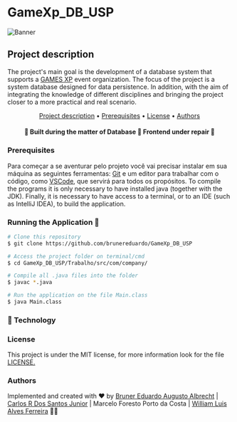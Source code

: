 # GameXp_DB_USP

![Banner](https://warpzone.me/wp-content/uploads/2019/08/0W2A0065-696x392.jpg)

## Project description
<p>The project's main goal is the development of a database system that supports a <a href="https://www.gamexp.com.br/">GAMES XP</a> event organization. The focus of 
the project is a system database designed for data persistence. In addition, with the aim of integrating the knowledge of different disciplines and bringing the project 
closer to a more practical and real scenario.</p>

<p align="center">
<a href="#Project-description">Project description</a> •  
<a href="#Prerequisitess">Prerequisites</a> •	
<a href="#License">License</a> • 
<a href="#Authors">Authors</a>
</p>

<h4 align="center"> 
	🚧 Built during the matter of Database 🚧 Frontend under repair 🚧
</h4>

### Prerequisites
Para começar a se aventurar pelo projeto você vai precisar instalar em sua máquina as seguintes ferramentas:
[Git](https://git-scm.com) e um editor para trabalhar com o código, como [VSCode](https://code.visualstudio.com/), que servirá para todos os propósitos. To compile the programs it is only necessary to have installed java (together with the JDK). Finally, it is necessary to have access to a terminal, or to an IDE (such as IntelliJ IDEA), to build the application.


### Running the Application 🎲
```bash
# Clone this repository
$ git clone https://github.com/brunereduardo/GameXp_DB_USP

# Access the project folder on terminal/cmd
$ cd GameXp_DB_USP/Trabalho/src/com/company/

# Compile all .java files into the folder 
$ javac *.java

# Run the application on the file Main.class
$ java Main.class
```
### 🚀 Technology

### License
<p>This project is under the MIT license, for more information look for the file <a href = "https://github.com/brunereduardo/GameXp_DB_USP/blob/master/LICENSE">LICENSE.</a></p>

### Authors
Implemented and created with ❤️ by [Bruner Eduardo Augusto Albrecht](https://github.com/brunereduardo) | [Carlos R Dos Santos Junior](https://github.com/CarlosSantosJr) | Marcelo Foresto Porto da Costa | [William Luis Alves Ferreira](https://github.com/illiamw) 👋🏽
